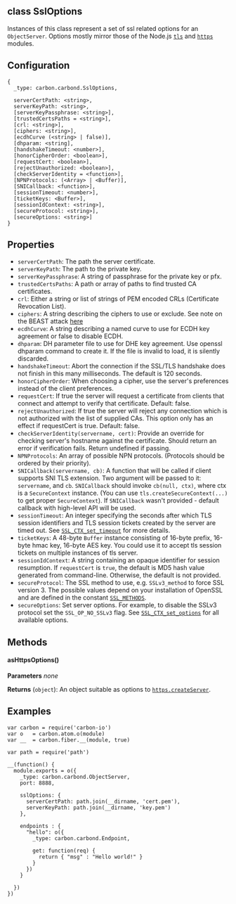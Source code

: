 class SslOptions
----------

Instances of this class represent a set of ssl related options for an ```ObjectServer```. Options mostly mirror those of the Node.js [```tls```](https://nodejs.org/api/tls.html#tls_tls_connect_port_host_options_callback) and [```https```](https://nodejs.org/api/https.html#https_https_createserver_options_requestlistener) modules.

Configuration
----------

```
{
  _type: carbon.carbond.SslOptions,
  
  serverCertPath: <string>,
  serverKeyPath: <string>, 
  [serverKeyPassphrase: <string>], 
  [trustedCertsPaths = <string>], 
  [crl: <string>],
  [ciphers: <string>],
  [ecdhCurve (<string> | false)],
  [dhparam: <string],
  [handshakeTimeout: <number>],
  [honorCipherOrder: <boolean>],
  [requestCert: <boolean>], 
  [rejectUnauthorized: <boolean>],
  [checkServerIdentity = <function>],
  [NPNProtocols: (<Array> | <Buffer)],
  [SNICallback: <function>],
  [sessionTimeout: <number>],
  [ticketKeys: <Buffer>],
  [sessionIdContext: <string>],
  [secureProtocol: <string>],
  [secureOptions: <string>]
}
```

Properties
----------

* ```serverCertPath```: The path the server certificate.
* ```serverKeyPath```: The path to the private key.
* ```serverKeyPassphrase```: A string of passphrase for the private key or pfx.
* ```trustedCertsPaths```: A path or array of paths to find trusted CA certificates.
* ```crl```: Either a string or list of strings of PEM encoded CRLs (Certificate Revocation List).
* ```ciphers```: A string describing the ciphers to use or exclude. See note on the BEAST attack [here](https://nodejs.org/api/tls.html#tls_tls_createserver_options_secureconnectionlistener)
* ```ecdhCurve```: A string describing a named curve to use for ECDH key agreement or false to disable ECDH.
* ```dhparam```: DH parameter file to use for DHE key agreement. Use openssl dhparam command to create it. If the file is invalid to load, it is silently discarded.
* ```handshakeTimeout```: Abort the connection if the SSL/TLS handshake does not finish in this many milliseconds. The default is 120 seconds.
* ```honorCipherOrder```: When choosing a cipher, use the server's preferences instead of the client preferences.
* ```requestCert```: If true the server will request a certificate from clients that connect and attempt to verify that certificate. Default: false.
* ```rejectUnauthorized```: If true the server will reject any connection which is not authorized with the list of supplied CAs. This option only has an effect if requestCert is true. Default: false.
* ```checkServerIdentity(servername, cert)```: Provide an override for checking server's hostname against the certificate. Should return an error if verification fails. Return undefined if passing.
* ```NPNProtocols```: An array of possible NPN protocols. (Protocols should be ordered by their priority).
* ```SNICallback(servername, cb)```: A function that will be called if client supports SNI TLS extension. Two argument will be passed to it: ```servername```, and ```cb```. ```SNICallback``` should invoke ```cb(null, ctx)```, where ctx is a ```SecureContext``` instance. (You can use ```tls.createSecureContext(...)``` to get proper ```SecureContext```). If ```SNICallback``` wasn't provided - default callback with high-level API will be used.
* ```sessionTimeout```: An integer specifying the seconds after which TLS session identifiers and TLS session tickets created by the server are timed out. See [```SSL_CTX_set_timeout```](https://www.openssl.org/docs/ssl/SSL_CTX_set_timeout.html) for more details.
* ```ticketKeys```: A 48-byte ```Buffer``` instance consisting of 16-byte prefix, 16-byte hmac key, 16-byte AES key. You could use it to accept tls session tickets on multiple instances of tls server.
* ```sessionIdContext```: A string containing an opaque identifier for session resumption. If ```requestCert``` is ```true```, the default is MD5 hash value generated from command-line. Otherwise, the default is not provided.
* ```secureProtocol```: The SSL method to use, e.g. ```SSLv3_method``` to force SSL version 3. The possible values depend on your installation of OpenSSL and are defined in the constant [```SSL_METHODS```](https://www.openssl.org/docs/ssl/ssl.html#DEALING_WITH_PROTOCOL_METHODS).
* ```secureOptions```: Set server options. For example, to disable the SSLv3 protocol set the ```SSL_OP_NO_SSLv3``` flag. See [```SSL_CTX_set_options```](https://www.openssl.org/docs/ssl/SSL_CTX_set_options.html) for all available options.

Methods
----------
#### asHttpsOptions()

**Parameters**
_none_

**Returns** (```object```): An object suitable as options to  [```https.createServer```](https://nodejs.org/api/https.html#https_https_createserver_options_requestlistener).

Examples
----------

```node
var carbon = require('carbon-io')
var o   = carbon.atom.o(module)
var __  = carbon.fiber.__(module, true)

var path = require('path')

__(function() {
  module.exports = o({
    _type: carbon.carbond.ObjectServer,
    port: 8888,

    sslOptions: {
      serverCertPath: path.join(__dirname, 'cert.pem'),
      serverKeyPath: path.join(__dirname, 'key.pem')
    },

    endpoints : {
      "hello": o({
        _type: carbon.carbond.Endpoint,
        
        get: function(req) {
          return { "msg" : "Hello world!" }
        }
      })
    }

  })
})

```
